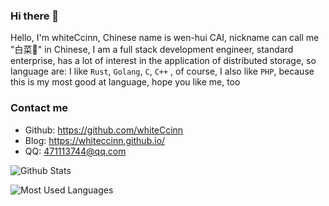 ### Hi there 👋

<!--
**whiteCcinn/whiteCcinn** is a ✨ _special_ ✨ repository because its `README.md` (this file) appears on your GitHub profile.

Here are some ideas to get you started:

- 🔭 I’m currently working on ...
- 🌱 I’m currently learning ...
- 👯 I’m looking to collaborate on ...
- 🤔 I’m looking for help with ...
- 💬 Ask me about ...
- 📫 How to reach me: ...
- 😄 Pronouns: ...
- ⚡ Fun fact: ...
-->

Hello, I'm whiteCcinn, Chinese name is wen-hui CAI, nickname can call me "白菜🥬" in Chinese, I am a full stack development engineer, standard enterprise, has a lot of interest in the application of distributed storage, so language are: I like `Rust`, `Golang`, `C`, `C++` , of course, I also like `PHP`, because this is my most good at language, hope you like me, too

### Contact me

- Github: <https://github.com/whiteCcinn>
- Blog: <https://whiteccinn.github.io/>
- QQ: <471113744@qq.com>

![Github Stats](https://github-readme-stats.vercel.app/api?username=whiteCcinn&show_icons=true&theme=dark&count_private=true)

![Most Used Languages](https://github-readme-stats.vercel.app/api/top-langs/?username=whiteCcinn&theme=dark)
